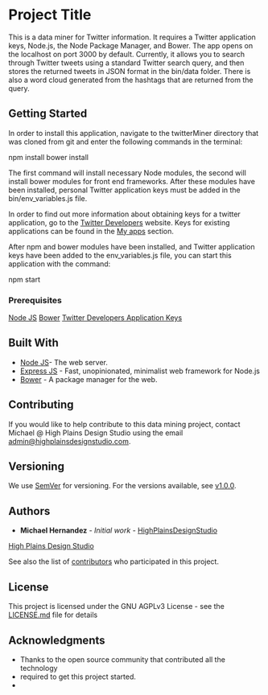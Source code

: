 # Project Title

This is a data miner for Twitter information. It requires a Twitter application
keys, Node.js, the Node Package Manager, and Bower. The app opens on the localhost
on port 3000 by default. Currently, it allows you to search through Twitter 
tweets using a standard Twitter search query, and then stores the returned tweets
in JSON format in the bin/data folder. There is also a word cloud generated from
the hashtags that are returned from the query.  

## Getting Started

In order to install this application, navigate to the twitterMiner directory that
was cloned from git and enter the following commands in the terminal:

npm install
bower install

The first command will install necessary Node modules, the second will install
bower modules for front end frameworks. After these modules have been installed,
personal Twitter application keys must be added in the bin/env_variables.js file.

In order to find out more information about obtaining keys for a twitter application,
go to the [Twitter Developers](https://dev.twitter.com/) website. Keys for existing
applications can be found in the [My apps](https://apps.twitter.com/) section.

After npm and bower modules have been installed, and Twitter application keys have
been added to the env_variables.js file, you can start this application with 
the command:

npm start

### Prerequisites

[Node JS](https://nodejs.org/en/)
[Bower](https://bower.io/)
[Twitter Developers Application Keys](https://dev.twitter.com/)


## Built With

* [Node JS](https://nodejs.org/en/)- The web server.
* [Express JS](https://expressjs.com/) - Fast, unopinionated, minimalist web framework for Node.js
* [Bower](https://bower.io/) - A package manager for the web.


## Contributing

If you would like to help contribute to this data mining project, contact 
Michael @ High Plains Design Studio using the email admin@highplainsdesignstudio.com. 


## Versioning

We use [SemVer](http://semver.org/) for versioning. For the versions available, see 
[v1.0.0](https://github.com/highplainsdesignstudio/twitterMiner). 

## Authors

* **Michael Hernandez** - *Initial work* - [HighPlainsDesignStudio](https://github.com/highplainsdesignstudio)

[High Plains Design Studio](http://www.highplainsdesignstudio.com)

See also the list of [contributors](https://github.com/highplainsdesignstudio/twitterMiner/graphs/contributors) who participated in this project.

## License

This project is licensed under the GNU AGPLv3 License - see the [LICENSE.md](LICENSE.md) file for details

## Acknowledgments

* Thanks to the open source community that contributed all the technology
* required to get this project started.
* 


